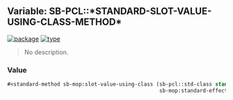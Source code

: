 ## Variable: SB-PCL::\*STANDARD-SLOT-VALUE-USING-CLASS-METHOD\*
[![package](https://img.shields.io/badge/Package-SB--PCL-5f9ea0.svg?style=social&colorA=999999)](../) [![type](https://img.shields.io/badge/Type-Variable-5f9ea0.svg?style=social&colorA=999999)](../#variable) 

> No description.

### Value
```cl
#<standard-method sb-mop:slot-value-using-class (sb-pcl::std-class standard-object
                                                 sb-mop:standard-effective-slot-definition) {10009feec3}>
```
